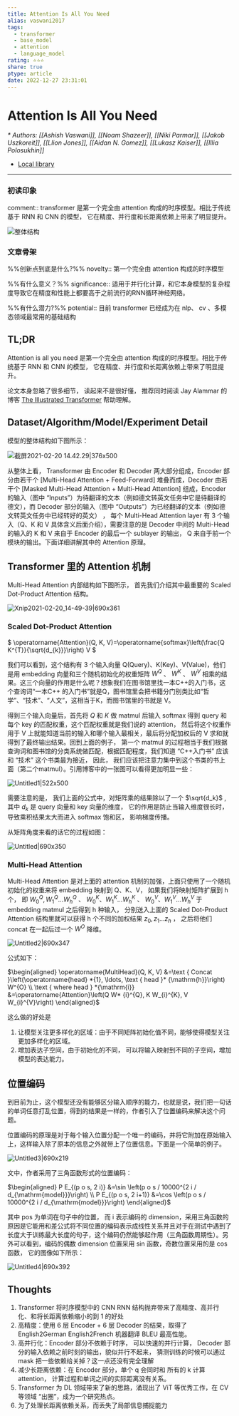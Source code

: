 ```yaml
---
title: Attention Is All You Need
alias: vaswani2017
tags:
  - transformer
  - base_model
  - attention
  - language_model
rating: ⭐⭐⭐
share: true
ptype: article
date: 2022-12-27 23:31:01
---
```



# Attention Is All You Need
<cite>* Authors: [[Ashish Vaswani]], [[Noam Shazeer]], [[Niki Parmar]], [[Jakob Uszkoreit]], [[Llion Jones]], [[Aidan N. Gomez]], [[Lukasz Kaiser]], [[Illia Polosukhin]]</cite>


* [Local library](zotero://select/items/1_XDBAYABD)

***

### 初读印象

comment:: transformer 是第一个完全由 attention 构成的时序模型。相比于传统基于 RNN 和 CNN 的模型， 它在精度、并行度和长距离依赖上带来了明显提升。

![整体结构](https://markdown-imagebed.oss-cn-beijing.aliyuncs.com/imgs/20210507133555.png) 

### 文章骨架
%%创新点到底是什么?%%
novelty:: 第一个完全由 attention 构成的时序模型

%%有什么意义？%%
significance:: 适用于并行化计算，和它本身模型的复杂程度导致它在精度和性能上都要高于之前流行的RNN循环神经网络。

%%有什么潜力?%% 
potential:: 目前 transformer 已经成为在 nlp、 cv 、多模态领域最常用的基础结构

## TL;DR
Attention is all you need 是第一个完全由 attention 构成的时序模型。相比于传统基于 RNN 和 CNN 的模型， 它在精度、并行度和长距离依赖上带来了明显提升。

论文本身忽略了很多细节， 读起来不是很好懂， 推荐同时阅读 Jay Alammar 的博客 [The Illustrated Transformer](%5B%3Chttp://jalammar.github.io/illustrated-transformer/%3E%5D(%3Chttp://jalammar.github.io/illustrated-transformer/%3E)) 帮助理解。

## Dataset/Algorithm/Model/Experiment Detail
模型的整体结构如下图所示：

![截屏2021-02-20 14.42.29|376x500](https://markdown-imagebed.oss-cn-beijing.aliyuncs.com/imgs/20210507133555.png) 

从整体上看， Transformer 由 Encoder 和 Decoder 两大部分组成，Encoder 部分由若干个 [Multi-Head Attention + Feed-Forward] 堆叠而成，Decoder 由若干个 [Masked Multi-Head Attention + Multi-Head Attention] 组成，Encoder 的输入（图中 “Inputs”）为待翻译的文本（例如德文转英文任务中它是待翻译的德文），而 Decoder 部分的输入（图中 “Outputs”）为已经翻译的文本（例如德文转英文任务中已经转好的英文） ， 每个 Multi-Head Attention layer 有 3 个输入（Q、K 和 V 具体含义后面介绍），需要注意的是 Decoder 中间的 Multi-Head 的输入的 K 和 V 来自于 Encoder 的最后一个 sublayer 的输出， Q 来自于前一个模块的输出。下面详细讲解其中的 Attention 原理。

## Transformer 里的 Attention 机制

Multi-Head Attention 内部结构如下图所示， 首先我们介绍其中最重要的 Scaled Dot-Product Attention 结构。

![Xnip2021-02-20_14-49-39|690x361](https://markdown-imagebed.oss-cn-beijing.aliyuncs.com/imgs/20210507133646.png) 

### Scaled Dot-Product Attention

$ \operatorname{Attention}(Q, K, V)=\operatorname{softmax}\left(\frac{Q K^{T}}{\sqrt{d_{k}}}\right) V $

我们可以看到，这个结构有 3 个输入向量 Q(Query)、K(Key)、V(Value)，他们是用 embedding 向量和三个随机初始化的权重矩阵 $W^Q$ 、 $W^K$ 、 $W^V$ 相乘的结果。这三个向量的作用是什么呢？想象我们在图书馆里找一本C++的入门书，这个查询词“一本C++ 的入门书”就是Q，图书馆里会把书籍分门别类比如“哲学”、“技术”、“人文”，这相当于K，而图书馆里的书就是 V。

得到三个输入向量后，首先将 $Q$ 和 $K$ 做 matmul 后输入 softmax 得到 query 和每个 key 的匹配权重，这个匹配权重就是我们说的 attention， 然后将这个权重作用于 V 上就能知道当前的输入和哪个输入最相关，最后将分配加权后的 V 求和就得到了最终输出结果。回到上面的例子， 第一个 matmul 的过程相当于我们根据查询词和图书馆的分类系统做匹配，根据匹配程度，我们知道 “C++入门书” 应该和 “技术” 这个书类最为接近， 因此， 我们应该把注意力集中到这个书类的书上面（第二个matmul）。引用博客中的一张图可以看得更加明显一些：

![Untitled1|522x500](https://markdown-imagebed.oss-cn-beijing.aliyuncs.com/imgs/20210507133713.png) 

需要注意的是， 我们上面的公式中，对矩阵乘的结果除以了一个 $\sqrt{d_k}$ , 其中 $d_k$ 是 query 向量和 key 向量的维度， 它的作用是防止当输入维度很长时，导致乘积结果太大而进入 softmax 饱和区， 影响梯度传播。

从矩阵角度来看的话它的过程如图：

![Untitled|690x350](https://markdown-imagebed.oss-cn-beijing.aliyuncs.com/imgs/20210507133831.png) 

### Multi-Head Attention

Multi-Head Attention 是对上面的 attention 机制的加强，上面只使用了一个随机初始化的权重来将 embedding 映射到 Q、K、V， 如果我们将映射矩阵扩展到 h 个， 即 $W_0^Q, W_1^Q ... W_h^Q$ 、 $W_0^K、W_1^K...W_h^K$ 、 $W_0^V、 W_1^V ... W_h^V$ 于 embedding matmul 之后得到 h 种输入， 分别送入上面的 Scaled Dot-Product Attention 结构里就可以获得 h 个不同的加权结果 $z_0,z_1...z_h$ ， 之后将他们concat 在一起后过一个 $W^O$ 降维。

![Untitled2|690x347](https://markdown-imagebed.oss-cn-beijing.aliyuncs.com/imgs/20210507133850.png) 

公式如下：

$\begin{aligned} \operatorname{MultiHead}(Q, K, V) &=\text { Concat }\left(\operatorname{head} *{1}, \ldots, \text { head }* {\mathrm{h}}\right) W^{O} \\ \text { where head } *{\mathrm{i}} &=\operatorname{Attention}\left(Q W* {i}^{Q}, K W_{i}^{K}, V W_{i}^{V}\right) \end{aligned}$

这么做的好处是

1. 让模型关注更多样化的区域：由于不同矩阵初始化值不同，能够使得模型关注更加多样化的区域。
2. 增加表达子空间，由于初始化的不同， 可以将输入映射到不同的子空间，增加模型的表达能力。

## 位置编码

到目前为止，这个模型还没有能够区分输入顺序的能力，也就是说，我们把一句话的单词任意打乱位置，得到的结果是一样的，作者引入了位置编码来解决这个问题。

位置编码的原理是对于每个输入位置分配一个唯一的编码，并将它附加在原始输入上，这样输入除了原本的信息之外就带上了位置信息。下面是一个简单的例子。

![Untitled3|690x219](https://markdown-imagebed.oss-cn-beijing.aliyuncs.com/imgs/20210507133907.png) 

文中，作者采用了三角函数形式的位置编码：

$\begin{aligned} P E_{(p o s, 2 i)} &=\sin \left(p o s / 10000^{2 i / d_{\mathrm{model}}}\right) \\ P E_{(p o s, 2 i+1)} &=\cos \left(p o s / 10000^{2 i / d_{\mathrm{model}}}\right) \end{aligned}$

其中 pos 为单词在句子中的位置， 而 i 表示编码的 dimension，采用三角函数的原因是它能用和差公式将不同位置的编码表示成线性关系并且对于在测试中遇到了长度大于训练最大长度的句子，这个编码仍然能够起作用（三角函数周期性）。另外可以看到，编码的偶数 dimension 位置采用 sin 函数，奇数位置采用的是 cos 函数， 它的图像如下所示：

![Untitled4|690x392](https://markdown-imagebed.oss-cn-beijing.aliyuncs.com/imgs/20210507133925.png) 

## Thoughts
1. Transformer 将时序模型中的 CNN RNN 结构抛弃带来了高精度、高并行化、和将长距离依赖缩小的到 1 的好处
  1. 高精度：使用 6 层 Encoder + 6 层 Decoder 的结果，取得了 English2German English2French 机器翻译 BLEU 最高性能。
  2. 高并行化：Encoder 部分不依赖于时序， 可以快速的并行计算， Decoder 部分的输入依赖之前时刻的输出，貌似并行不起来， 猜测训练的时候可以通过 mask 把一些依赖给关掉？这一点还没有完全理解
  3. 减少长距离依赖：在 Encoder 部分，单个 q 会同时和 所有的 k 计算 attention， 计算过程和单词之间的实际距离没有关系。
2. Transformer 为 DL 领域带来了新的思路，涌现出了 ViT 等优秀工作，在 CV 等领域 “出圈”，成为一个研究热点。
3. 为了处理长距离依赖关系，而丢失了局部信息捕捉能力 


